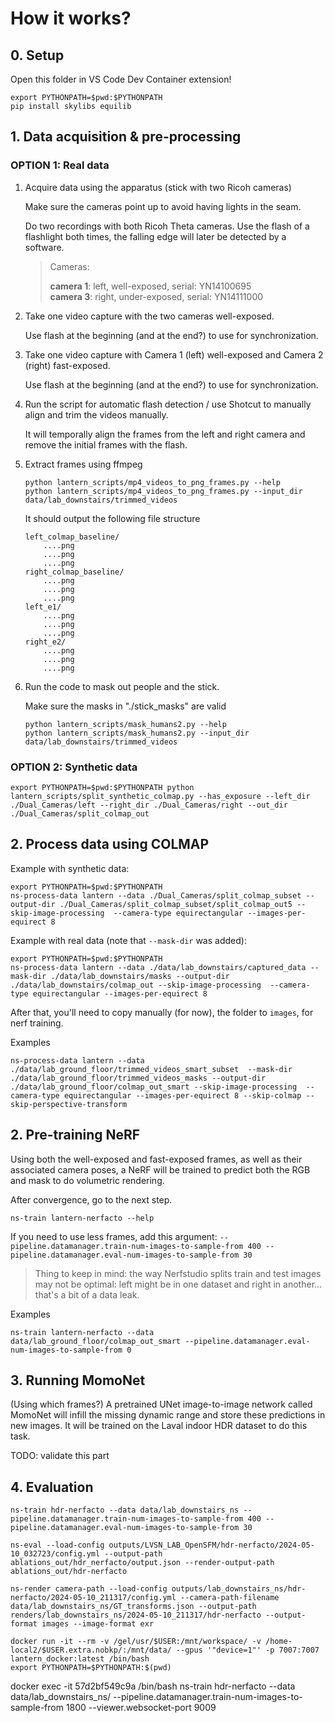 

# How it works?

## 0. Setup


Open this folder in VS Code Dev Container extension!

```
export PYTHONPATH=$pwd:$PYTHONPATH
pip install skylibs equilib
```

## 1. Data acquisition & pre-processing

### OPTION 1: Real data

1. Acquire data using the apparatus (stick with two Ricoh cameras)

    Make sure the cameras point up to avoid having lights in the seam.

    Do two recordings with both Ricoh Theta cameras. Use the flash of a flashlight both times, the falling edge will later be detected by a software.

    > Cameras:
    > 
    > **camera 1**: left, well-exposed, serial: YN14100695 \
    > **camera 3**: right, under-exposed, serial: YN14111000

2. Take one video capture with the two cameras well-exposed.

    Use flash at the beginning (and at the end?) to use for synchronization.

3. Take one video capture with Camera 1 (left) well-exposed and Camera 2 (right) fast-exposed.

    Use flash at the beginning (and at the end?) to use for synchronization.

4. Run the script for automatic flash detection / use Shotcut to manually align and trim the videos manually.
    
    It will temporally align the frames from the left and right camera and remove the initial frames with the flash.

5. Extract frames using ffmpeg

    ```
    python lantern_scripts/mp4_videos_to_png_frames.py --help
    python lantern_scripts/mp4_videos_to_png_frames.py --input_dir data/lab_downstairs/trimmed_videos
    ```

    It should output the following file structure
    ```
    left_colmap_baseline/
        ....png
        ....png
        ....png
    right_colmap_baseline/
        ....png
        ....png
        ....png
    left_e1/
        ....png
        ....png
        ....png
    right_e2/
        ....png
        ....png
        ....png
    ```
    
6. Run the code to mask out people and the stick.

    Make sure the masks in "./stick_masks" are valid
    ```
    python lantern_scripts/mask_humans2.py --help
    python lantern_scripts/mask_humans2.py --input_dir data/lab_downstairs/trimmed_videos
    ```


### OPTION 2: Synthetic data

``
export PYTHONPATH=$pwd:$PYTHONPATH
python lantern_scripts/split_synthetic_colmap.py --has_exposure --left_dir ./Dual_Cameras/left --right_dir ./Dual_Cameras/right --out_dir ./Dual_Cameras/split_colmap_out
``

## 2. Process data using COLMAP

Example with synthetic data:

```
export PYTHONPATH=$pwd:$PYTHONPATH
ns-process-data lantern --data ./Dual_Cameras/split_colmap_subset --output-dir ./Dual_Cameras/split_colmap_subset/split_colmap_out5 --skip-image-processing  --camera-type equirectangular --images-per-equirect 8 
```

Example with real data (note that `--mask-dir` was added):

```
export PYTHONPATH=$pwd:$PYTHONPATH
ns-process-data lantern --data ./data/lab_downstairs/captured_data --mask-dir ./data/lab_downstairs/masks --output-dir ./data/lab_downstairs/colmap_out --skip-image-processing  --camera-type equirectangular --images-per-equirect 8
```

After that, you'll need to copy manually (for now), the folder to `images`, for nerf training.

Examples
```
ns-process-data lantern --data ./data/lab_ground_floor/trimmed_videos_smart_subset  --mask-dir ./data/lab_ground_floor/trimmed_videos_masks --output-dir ./data/lab_ground_floor/colmap_out_smart --skip-image-processing  --camera-type equirectangular --images-per-equirect 8 --skip-colmap --skip-perspective-transform
```

## 2. Pre-training NeRF

Using both the well-exposed and fast-exposed frames, as well as their associated camera poses, a NeRF will be trained to predict both the RGB and mask to do volumetric rendering.

After convergence, go to the next step.

```
ns-train lantern-nerfacto --help
```

If you need to use less frames, add this argument: `--pipeline.datamanager.train-num-images-to-sample-from 400 --pipeline.datamanager.eval-num-images-to-sample-from 30`

> Thing to keep in mind: the way Nerfstudio splits train and test images may not be optimal: left might be in one dataset and right in another... that's a bit of a data leak.

Examples

```
ns-train lantern-nerfacto --data data/lab_ground_floor/colmap_out_smart --pipeline.datamanager.eval-num-images-to-sample-from 0
```

## 3. Running MomoNet

(Using which frames?) A pretrained UNet image-to-image network called MomoNet will infill the missing dynamic range and store these predictions in new images.
It will be trained on the Laval indoor HDR dataset to do this task.

TODO: validate this part

## 4. Evaluation

```
ns-train hdr-nerfacto --data data/lab_downstairs_ns --pipeline.datamanager.train-num-images-to-sample-from 400 --pipeline.datamanager.eval-num-images-to-sample-from 30
```

```
ns-eval --load-config outputs/LVSN_LAB_OpenSFM/hdr-nerfacto/2024-05-10_032723/config.yml --output-path ablations_out/hdr_nerfacto/output.json --render-output-path ablations_out/hdr-nerfacto
```

```
ns-render camera-path --load-config outputs/lab_downstairs_ns/hdr-nerfacto/2024-05-10_211317/config.yml --camera-path-filename data/lab_downstairs_ns/GT_transforms.json --output-path renders/lab_downstairs_ns/2024-05-10_211317/hdr-nerfacto --output-format images --image-format exr
```

```
docker run -it --rm -v /gel/usr/$USER:/mnt/workspace/ -v /home-local2/$USER.extra.nobkp/:/mnt/data/ --gpus '"device=1"' -p 7007:7007 lantern_docker:latest /bin/bash
export PYTHONPATH=$PYTHONPATH:$(pwd)
```

docker exec -it 57d2bf549c9a /bin/bash
ns-train hdr-nerfacto --data data/lab_downstairs_ns/ --pipeline.datamanager.train-num-images-to-sample-from 1800 --viewer.websocket-port 9009
